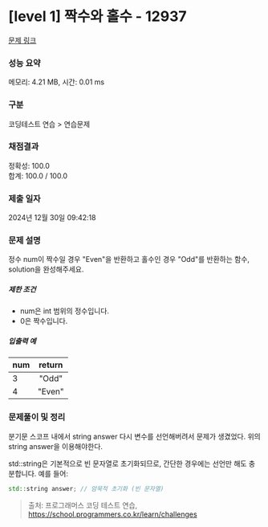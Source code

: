 # [level 1] 짝수와 홀수 - 12937 

[문제 링크](https://school.programmers.co.kr/learn/courses/30/lessons/12937) 

### 성능 요약

메모리: 4.21 MB, 시간: 0.01 ms

### 구분

코딩테스트 연습 > 연습문제

### 채점결과

정확성: 100.0<br/>합계: 100.0 / 100.0

### 제출 일자

2024년 12월 30일 09:42:18

### 문제 설명

<p>정수 num이 짝수일 경우 "Even"을 반환하고 홀수인 경우 "Odd"를 반환하는 함수, solution을 완성해주세요.</p>

<h5>제한 조건</h5>

<ul>
<li>num은 int 범위의 정수입니다.</li>
<li>0은 짝수입니다.</li>
</ul>

<h5>입출력 예</h5>
<table class="table">
        <thead><tr>
<th>num</th>
<th style="text-align: center">return</th>
</tr>
</thead>
        <tbody><tr>
<td>3</td>
<td style="text-align: center">"Odd"</td>
</tr>
<tr>
<td>4</td>
<td style="text-align: center">"Even"</td>
</tr>
</tbody>
      </table>

### 문제풀이 및 정리

분기문 스코프 내에서 string answer 다시 변수를 선언해버려서 문제가 생겼었다. 위의 string answer을 이용해야한다.

 std::string은 기본적으로 빈 문자열로 초기화되므로, 간단한 경우에는 선언만 해도 충분합니다.
예를 들어:
```cpp
std::string answer; // 암묵적 초기화 (빈 문자열)
```


> 출처: 프로그래머스 코딩 테스트 연습, https://school.programmers.co.kr/learn/challenges
